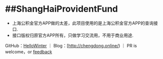 ##ShangHaiProvidentFund
===
- 上海公积金官方APP做的太差，此项目使用的是上海公积金官方APP的查询接口.
- 接口版权归原官方APP所有，只做学习交流用，不用于商业用途.

GitHub：[HelloWinter](https://github.com/HelloWinter) ｜ Blog：[http://chengdong.online/) ｜ PR is welcome，or [feedback](cdengong@gmail.com)
